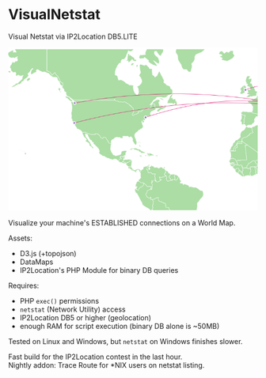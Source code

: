 # VisualNetstat  
Visual Netstat via IP2Location DB5.LITE  
  
![](https://raw.githubusercontent.com/CS1000/VisualNetstat/master/img/demo.png)
  
Visualize your machine's ESTABLISHED connections on a World Map.  
  
Assets:  
  
 - D3.js (+topojson)  
 - DataMaps  
 - IP2Location's PHP Module for binary DB queries  
  
Requires:  
  
 - PHP `exec()` permissions  
 - `netstat` (Network Utility) access  
 - IP2Location DB5 or higher (geolocation)  
 - enough RAM for script execution (binary DB alone is ~50MB)  

Tested on Linux and Windows, but `netstat` on Windows finishes slower.  
  
Fast build for the IP2Location contest in the last hour.  
Nightly addon: Trace Route for *NIX users on netstat listing.  
